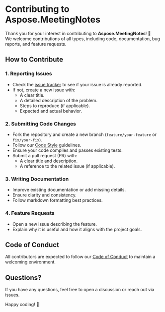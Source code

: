 # Contributing to Aspose.MeetingNotes

Thank you for your interest in contributing to **Aspose.MeetingNotes**! 🎉  
We welcome contributions of all types, including code, documentation, bug reports, and feature requests.

## How to Contribute

### 1. Reporting Issues
- Check the [issue tracker](#) to see if your issue is already reported.
- If not, create a new issue with:
  - A clear title.
  - A detailed description of the problem.
  - Steps to reproduce (if applicable).
  - Expected and actual behavior.

### 2. Submitting Code Changes
- Fork the repository and create a new branch (`feature/your-feature` or `fix/your-fix`).
- Follow our [Code Style](CODE_STYLE.md) guidelines.
- Ensure your code compiles and passes existing tests.
- Submit a pull request (PR) with:
  - A clear title and description.
  - A reference to the related issue (if applicable).

### 3. Writing Documentation
- Improve existing documentation or add missing details.
- Ensure clarity and consistency.
- Follow markdown formatting best practices.

### 4. Feature Requests
- Open a new issue describing the feature.
- Explain why it is useful and how it aligns with the project goals.

## Code of Conduct
All contributors are expected to follow our [Code of Conduct](CODE_OF_CONDUCT.md) to maintain a welcoming environment.

## Questions?
If you have any questions, feel free to open a discussion or reach out via issues.

Happy coding! 🚀
